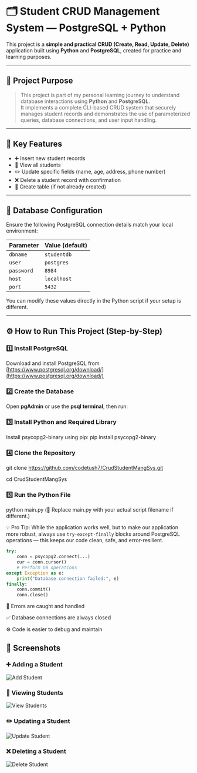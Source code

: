 # 🗂️ Student CRUD Management System — PostgreSQL + Python

This project is a **simple and practical CRUD (Create, Read, Update, Delete)** application built using **Python** and **PostgreSQL**, created for practice and learning purposes.

---

## 📌 Project Purpose

> This project is part of my personal learning journey to understand database interactions using **Python** and **PostgreSQL**.  
> It implements a complete CLI-based CRUD system that securely manages student records and demonstrates the use of parameterized queries, database connections, and user input handling.

---

## 🧠 Key Features

- ➕ Insert new student records  
- 📖 View all students  
- ✏️ Update specific fields (name, age, address, phone number)  
- ❌ Delete a student record with confirmation  
- 🧱 Create table (if not already created)

---

## 🔐 Database Configuration

Ensure the following PostgreSQL connection details match your local environment:

| Parameter  | Value (default)      |
|------------|----------------------|
| `dbname`   | `studentdb`          |
| `user`     | `postgres`           |
| `password` | `8984`               |
| `host`     | `localhost`          |
| `port`     | `5432`               |

You can modify these values directly in the Python script if your setup is different.

---

## ⚙️ How to Run This Project (Step-by-Step)

### 1️⃣ Install PostgreSQL
Download and install PostgreSQL from [https://www.postgresql.org/download/](https://www.postgresql.org/download/)

### 2️⃣ Create the Database

Open **pgAdmin** or use the **psql terminal**, then run:

### 3️⃣ Install Python and Required Library
Install psycopg2-binary using pip:
pip install psycopg2-binary

### 4️⃣ Clone the Repository
git clone https://github.com/codetush7/CrudStudentMangSys.git

cd CrudStudentMangSys

### 5️⃣ Run the Python File
python main.py
(🔁 Replace main.py with your actual script filename if different.)

💡 Pro Tip: While the application works well, but to make our application more robust, always use `try-except-finally` blocks around PostgreSQL operations — this keeps our code clean, safe, and error-resilient.

```python
try:
    conn = psycopg2.connect(...)
    cur = conn.cursor()
    # Perform DB operations
except Exception as e:
    print("Database connection failed:", e)
finally:
    conn.commit()
    conn.close()
```
🛑 Errors are caught and handled

✅ Database connections are always closed

⚙️ Code is easier to debug and maintain

## 📸 Screenshots

### ➕ Adding a Student
![Add Student](screenshots/add_student.png)

### 📖 Viewing Students
![View Students](screenshots/view_students.png)

### ✏️ Updating a Student
![Update Student](screenshots/update_student.png)

### ❌ Deleting a Student
![Delete Student](screenshots/delete_student.png)



